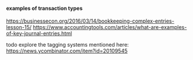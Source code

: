
#### examples of transaction types
https://businessecon.org/2016/03/14/bookkeeping-complex-entries-lesson-15/
https://www.accountingtools.com/articles/what-are-examples-of-key-journal-entries.html

todo explore the tagging systems mentioned here: https://news.ycombinator.com/item?id=20109545
